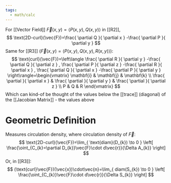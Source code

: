 ```yaml
---
tags:
  - math/calc
---
```

For [[Vector Field]] $\vec{F}(x,y)=\langle P(x,y),Q(x,y) \rangle$ in [[R2]],
$$
\text{2D-curl}(\vec{F})=\frac{ \partial Q }{ \partial x } -\frac{ \partial P }{ \partial y } 
$$
Same for [[R3]] ($\vec{F}(x,y)=\langle P(x,y),Q(x,y),R(x,y) \rangle$):
$$
\text{curl}(\vec{F})=\left\langle  \frac{ \partial R }{ \partial y } -\frac{ \partial Q }{ \partial z } , \frac{ \partial P }{ \partial z } -\frac{ \partial R }{ \partial x } , \frac{ \partial Q }{ \partial x } -\frac{ \partial P }{ \partial y } \right\rangle=\begin{vmatrix}
\mathbf{i} & \mathbf{j} & \mathbf{k} \\
\frac{ \partial }{ \partial x }  & \frac{ \partial }{ \partial y }  & \frac{ \partial }{ \partial z } \\
P & Q & R
\end{vmatrix}
$$
Which can kind-of be thought of the values below the [[trace]] (diagonal) of the [[Jacobian Matrix]] - the values above
# Geometric Definition
Measures circulation density, where circulation density of $\vec{F}$:
$$
\text{2D-curl}(\vec{F})=\lim_{ \text{diam}(D_{k}) \to 0 } \left[ \frac{\oint_{C_{k}=\partial D_{k}}\vec{F}\cdot d\vec{r}}{\Delta A_{k}} \right]
$$
Or, in [[R3]]:
$$
(\text{curl}\vec{F})(\vec{x})\cdot\vec{n}=\lim_{ diam(S_{k}) \to 0 } \left[ \frac{\oint_{C_{k}}\vec{F}\cdot d\vec{r}}{\Delta S_{k}} \right]
$$